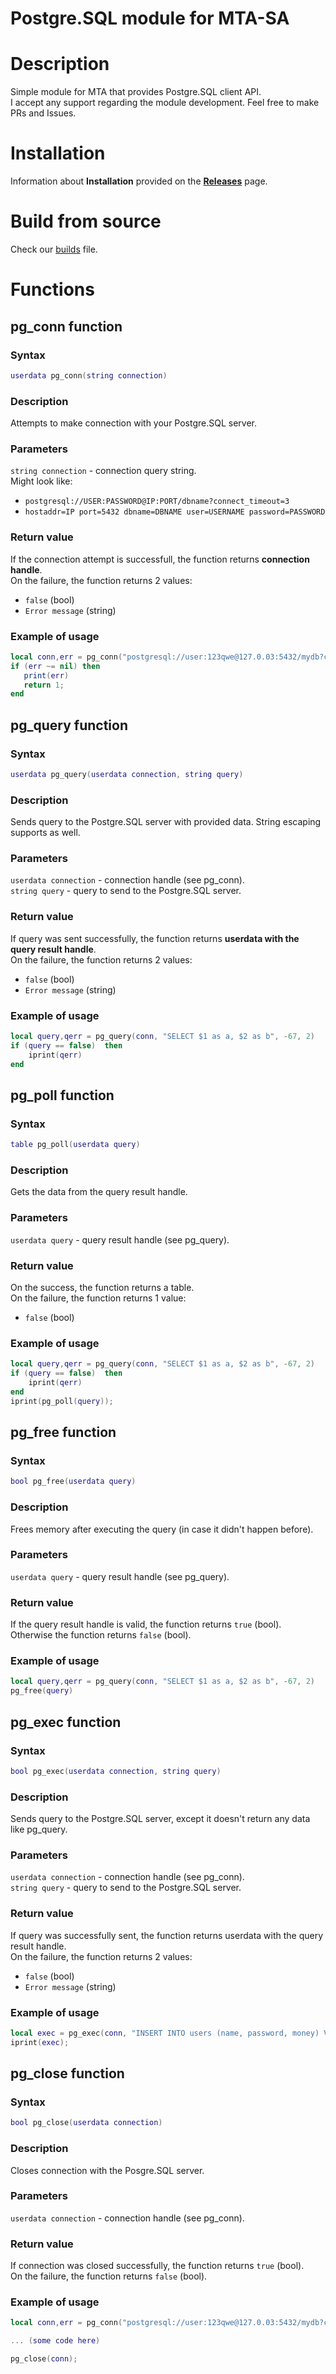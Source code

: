 # Postgre.SQL module for MTA-SA

# Description	
Simple module for MTA that provides Postgre.SQL client API.<br>	
I accept any support regarding the module development. Feel free to make PRs and Issues.	

# Installation	
Information about **Installation** provided on the **[Releases](https://github.com/Disinterpreter/ml_pgsql/releases)** page.

# Build from source
Check our [builds](BUILD.md) file.

# Functions	
## pg_conn function
### Syntax
```lua
userdata pg_conn(string connection)
```
### Description
Attempts to make connection with your Postgre.SQL server.

### Parameters
`string connection` - connection query string.<br>
Might look like:
* `postgresql://USER:PASSWORD@IP:PORT/dbname?connect_timeout=3`
* `hostaddr=IP port=5432 dbname=DBNAME user=USERNAME password=PASSWORD`

### Return value
If the connection attempt is successfull, the function returns **connection handle**.<br>
On the failure, the function returns 2 values:
* `false` (bool)
* `Error message` (string)

### Example of usage
```lua
local conn,err = pg_conn("postgresql://user:123qwe@127.0.03:5432/mydb?connect_timeout=3");	
if (err ~= nil) then
   print(err)
   return 1;
end
```

## pg_query function
### Syntax
```lua
userdata pg_query(userdata connection, string query)
```
### Description
Sends query to the Postgre.SQL server with provided data. String escaping supports as well.

### Parameters
`userdata connection` - connection handle (see pg_conn).<br>
`string query` - query to send to the Postgre.SQL server.

### Return value
If query was sent successfully, the function returns **userdata with the query result handle**.<br>
On the failure, the function returns 2 values:
* `false` (bool)
* `Error message` (string)

### Example of usage
```lua
local query,qerr = pg_query(conn, "SELECT $1 as a, $2 as b", -67, 2)
if (query == false)  then
    iprint(qerr)
end	
```
## pg_poll function
### Syntax
```lua
table pg_poll(userdata query)	
```
### Description
Gets the data from the query result handle.

### Parameters
`userdata query` - query result handle (see pg_query).

### Return value
On the success, the function returns a table.<br>
On the failure, the function returns 1 value:
* `false` (bool)

### Example of usage
```lua
local query,qerr = pg_query(conn, "SELECT $1 as a, $2 as b", -67, 2)
if (query == false)  then
    iprint(qerr)
end
iprint(pg_poll(query));
```

## pg_free function
### Syntax
```lua
bool pg_free(userdata query)
```

### Description
Frees memory after executing the query (in case it didn't happen before).

### Parameters
`userdata query` - query result handle (see pg_query).

### Return value
If the query result handle is valid, the function returns `true` (bool).<br>
Otherwise the function returns `false` (bool).

### Example of usage
```lua
local query,qerr = pg_query(conn, "SELECT $1 as a, $2 as b", -67, 2)
pg_free(query)
```

## pg_exec function
### Syntax
```lua
bool pg_exec(userdata connection, string query)
```

### Description
Sends query to the Postgre.SQL server, except it doesn't return any data like pg_query.

### Parameters
`userdata connection` - connection handle (see pg_conn).<br>
`string query` - query to send to the Postgre.SQL server.

### Return value
If query was successfully sent, the function returns userdata with the query result handle.<br>
On the failure, the function returns 2 values:
* `false` (bool)
* `Error message` (string)

### Example of usage
```lua
local exec = pg_exec(conn, "INSERT INTO users (name, password, money) VALUES ($1,$2,$3)", "a man", "mypasswd", "13");
iprint(exec);
```

## pg_close function
### Syntax
```lua
bool pg_close(userdata connection)
```

### Description
Closes connection with the Posgre.SQL server.

### Parameters
`userdata connection` - connection handle (see pg_conn).

### Return value
If connection was closed successfully, the function returns `true` (bool).<br>
On the failure, the function returns `false` (bool).

### Example of usage
```lua
local conn,err = pg_conn("postgresql://user:123qwe@127.0.03:5432/mydb?connect_timeout=3");

... (some code here)

pg_close(conn);
```
